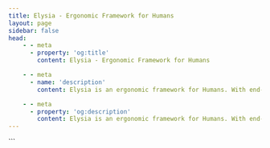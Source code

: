 ```yaml
---
title: Elysia - Ergonomic Framework for Humans
layout: page
sidebar: false
head:
    - - meta
      - property: 'og:title'
        content: Elysia - Ergonomic Framework for Humans

    - - meta
      - name: 'description'
        content: Elysia is an ergonomic framework for Humans. With end-to-end type safety and great developer experience. Elysia is familiar, fast, and first class TypeScript support with well-thought integration between services whether it's tRPC, Swagger or WebSocket. Elysia got you covered, start building next generation TypeScript web servers today.

    - - meta
      - property: 'og:description'
        content: Elysia is an ergonomic framework for Humans. With end-to-end type safety and great developer experience. Elysia is familiar, fast, and first class TypeScript support with well-thought integration between services whether it's tRPC, Swagger or WebSocket. Elysia got you covered, start building next generation TypeScript web servers today.
---
```


<script setup>
    import Landing from '../components/midori/index.vue'
</script>

<Landing>
  <template v-slot:justreturn>
  
```typescript twoslash
import { Elysia } from 'elysia'

new Elysia()
    .get('/', () => 'Hello World')
    .get('/json', () => ({
        hello: 'world'
    }))
    .listen(3000)

```

  </template>

  <template v-slot:typestrict>

```typescript twoslash
import { Elysia, t } from 'elysia'

new Elysia()
    .post(
        '/profile',
        ({ body }) => body,
        //              ^?
        //
        //
        //
        {
            body: t.Object({
                username: t.TemplateLiteral("{a|b}")
            })
        }
    )
    .listen(3000)

```
  </template>

  <template v-slot:openapi>

```typescript
import { Elysia, t } from 'elysia'
import { swagger } from '@elysiajs/swagger'
import { users, feed } from './controllers'

new Elysia()
    .use(swagger())
    .use(users)
    .use(feed)
    .listen(3000)
```
  </template>

<template v-slot:server>

```typescript twoslash
function signIn(data: { name: string, age: number }) {
  return "ok"
};

// ---cut---
// server.ts
import { Elysia, t } from 'elysia'

const app = new Elysia()
    .patch(
        '/user/age',
        ({ body }) => signIn(body), 
        {
            body: t.Object({
                name: t.String(),
                age: t.Number()
            })
        }
    )
    .listen(80)
    
export type App = typeof app
```
  </template>

  <template v-slot:client>

```typescript twoslash
// @filename: server.ts
import { Elysia, t } from 'elysia'

function signIn(data: { name: string, age: number }) {
  return "ok"
};

const app = new Elysia()
    .patch(
        '/user/age',
        ({ body }) => signIn(body), 
        {
            body: t.Object({
                name: t.String(),
                age: t.Number()
            })
        }
    )
    .listen(80)
    
export type App = typeof app
// @filename: client.ts
// @errors: 2322
// ---cut---
// client.ts
import { edenTreaty } from '@elysiajs/eden'
import type { App } from 'server'
    
const eden = edenTreaty<App>('http://localhost')

await eden.user.age.patch({
    name: 'saltyaom',
    age: '21'
})
```
  </template>


</Landing>
```
